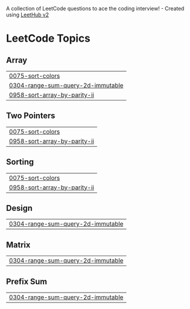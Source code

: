 A collection of LeetCode questions to ace the coding interview! - Created using [LeetHub v2](https://github.com/arunbhardwaj/LeetHub-2.0)
<!---LeetCode Topics Start-->
# LeetCode Topics
## Array
|  |
| ------- |
| [0075-sort-colors](https://github.com/sofiiaru/algorithms/tree/master/0075-sort-colors) |
| [0304-range-sum-query-2d-immutable](https://github.com/sofiiaru/algorithms/tree/master/0304-range-sum-query-2d-immutable) |
| [0958-sort-array-by-parity-ii](https://github.com/sofiiaru/algorithms/tree/master/0958-sort-array-by-parity-ii) |
## Two Pointers
|  |
| ------- |
| [0075-sort-colors](https://github.com/sofiiaru/algorithms/tree/master/0075-sort-colors) |
| [0958-sort-array-by-parity-ii](https://github.com/sofiiaru/algorithms/tree/master/0958-sort-array-by-parity-ii) |
## Sorting
|  |
| ------- |
| [0075-sort-colors](https://github.com/sofiiaru/algorithms/tree/master/0075-sort-colors) |
| [0958-sort-array-by-parity-ii](https://github.com/sofiiaru/algorithms/tree/master/0958-sort-array-by-parity-ii) |
## Design
|  |
| ------- |
| [0304-range-sum-query-2d-immutable](https://github.com/sofiiaru/algorithms/tree/master/0304-range-sum-query-2d-immutable) |
## Matrix
|  |
| ------- |
| [0304-range-sum-query-2d-immutable](https://github.com/sofiiaru/algorithms/tree/master/0304-range-sum-query-2d-immutable) |
## Prefix Sum
|  |
| ------- |
| [0304-range-sum-query-2d-immutable](https://github.com/sofiiaru/algorithms/tree/master/0304-range-sum-query-2d-immutable) |
<!---LeetCode Topics End-->